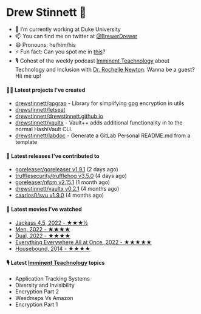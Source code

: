 
# Drew Stinnett 👋

- 🔭 I’m currently working at Duke University
- 📫 You can find me on twitter at [@BrewerDrewer](https://twitter.com/BrewerDrewer)
- 😄 Pronouns: he/him/his
- ⚡ Fun fact: Can you spot me in [this](https://www.youtube.com/watch?v=oL9WnB0qHBA)?
- 🎙 Cohost of the weekly podcast [Imminent Teachnology](https://podcast.imminentteachnology.com/) about Technology and Inclusion with [Dr. Rochelle Newton](https://www.linkedin.com/in/drrochellenewton/). Wanna be a guest? Hit me up!

#### 👨‍💻 Latest projects I've created
- [drewstinnett/gpgrap](https://github.com/drewstinnett/gpgrap) - Library for simplifying gpg encryption in utils
- [drewstinnett/letseat](https://github.com/drewstinnett/letseat)
- [drewstinnett/drewstinnett.github.io](https://github.com/drewstinnett/drewstinnett.github.io)
- [drewstinnett/vaultx](https://github.com/drewstinnett/vaultx) - Vault&#43;&#43; adds additional functionality in to the normal HashiVault CLI.
- [drewstinnett/labdoc](https://github.com/drewstinnett/labdoc) - Generate a GitLab Personal README.md from a template

#### 🚀 Latest releases I've contributed to
- [goreleaser/goreleaser v1.9.1](https://github.com/goreleaser/goreleaser/releases/tag/v1.9.1) (2 days ago)
- [trufflesecurity/trufflehog v3.5.0](https://github.com/trufflesecurity/trufflehog/releases/tag/v3.5.0) (4 days ago)
- [goreleaser/nfpm v2.15.1](https://github.com/goreleaser/nfpm/releases/tag/v2.15.1) (1 month ago)
- [drewstinnett/vaultx v0.2.1](https://github.com/drewstinnett/vaultx/releases/tag/v0.2.1) (4 months ago)
- [caarlos0/svu v1.9.0](https://github.com/caarlos0/svu/releases/tag/v1.9.0) (4 months ago)

#### 🍿 Latest movies I've watched
- [Jackass 4.5, 2022 - ★★★½](https://letterboxd.com/mondodrew/film/jackass-45/)
- [Men, 2022 - ★★★★](https://letterboxd.com/mondodrew/film/men-2022/)
- [Dual, 2022 - ★★★★](https://letterboxd.com/mondodrew/film/dual-2022/)
- [Everything Everywhere All at Once, 2022 - ★★★★★](https://letterboxd.com/mondodrew/film/everything-everywhere-all-at-once/1/)
- [Housebound, 2014 - ★★★★](https://letterboxd.com/mondodrew/film/housebound/)

#### 🎙 Latest [Imminent Teachnology](https://podcast.imminentteachnology.com/) topics
- Application Tracking Systems
- Diversity and Invisibility
- Encryption Part 2
- Weedmaps Vs Amazon
- Encryption Part 1